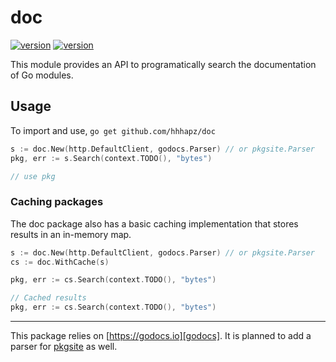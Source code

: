 # doc

[![version][goversion]][go-dev]
[![version][pkgbadge]][pkglink]

This module provides an API to programatically search the documentation of Go
modules.

## Usage

To import and use, `go get github.com/hhhapz/doc`

```go
s := doc.New(http.DefaultClient, godocs.Parser) // or pkgsite.Parser
pkg, err := s.Search(context.TODO(), "bytes")

// use pkg
```

### Caching packages

The doc package also has a basic caching implementation that stores results in
an in-memory map.

```go
s := doc.New(http.DefaultClient, godocs.Parser) // or pkgsite.Parser
cs := doc.WithCache(s)

pkg, err := cs.Search(context.TODO(), "bytes")

// Cached results
pkg, err := cs.Search(context.TODO(), "bytes")
```

---

This package relies on [https://godocs.io][godocs].
It is planned to add a parser for [pkgsite][pkgsite] as well.

<!-- -->
[godocs]: https://godocs.io
[go-dev]: https://go.dev
[pkgsite]: https://pkg.go.dev
[pkglink]: https://pkg.go.dev/badge/github.com/hhhapz/doc.svg
<!-- -->
[goversion]: https://img.shields.io/github/go-mod/go-version/hhhapz/doc?color=%23007D9C&label=Go&style=flat
[pkgbadge]: https://pkg.go.dev/badge/github.com/hhhapz/doc.svg
